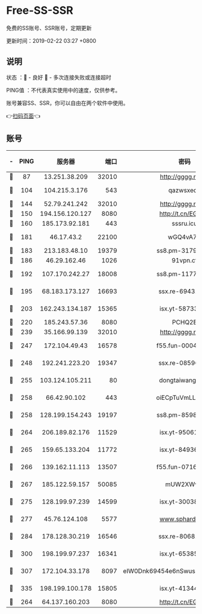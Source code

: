 # Free-SS-SSR

免费的SS账号、SSR账号，定期更新

更新时间：2019-02-22 03:27 +0800

## 说明

状态     ：🙂 - 良好 🙁 - 多次连接失败或连接超时

PING值   ：不代表真实使用中的速度，仅供参考。

账号兼容SS、SSR，你可以自由在两个软件中使用。

👉[扫码页面](https://liesauer.github.io/free-ss-ssr.github.io/)👈

## 账号

|-|PING|服务器|端口|密码|加密方式|区域|
|:----:|:----:|:-----:|-----:|:----:|:----:|:----:|
|🙂|87|13.251.38.209|32010|http://gggg.rocks|chacha20|SG|
|🙂|104|104.215.3.176|543|qazwsxedc|aes-256-gcm|JP|
|🙂|144|52.79.241.242|32010|http://gggg.rocks|chacha20|KR|
|🙂|150|194.156.120.127|8080|http://t.cn/EGJIyrl|rc4-md5|RU|
|🙂|160|185.173.92.181|443|sssru.icu|rc4-md5|RU|
|🙂|181|46.17.43.2|22100|wGQ4vA7D|aes-256-gcm|RU|
|🙂|183|213.183.48.10|19379|ss8.pm-31791178|rc4-md5|RU|
|🙂|186|46.29.162.46|1026|91vpn.cf|rc4-md5|RU|
|🙂|192|107.170.242.27|18008|ss8.pm-11776120|aes-256-cfb|US|
|🙂|195|68.183.173.127|16693|ssx.re-69431278|aes-256-cfb|US|
|🙂|203|162.243.134.187|15365|isx.yt-58733804|aes-256-cfb|US|
|🙂|220|185.243.57.36|8080|PCHQ2E|rc4-md5|US|
|🙂|239|35.166.99.139|32010|http://gggg.rocks|chacha20|US|
|🙂|247|172.104.49.43|16578|f55.fun-00042249|aes-256-cfb|SG|
|🙂|248|192.241.223.20|19347|ssx.re-08596649|aes-256-cfb|US|
|🙂|255|103.124.105.211|80|dongtaiwang.com|aes-256-cfb|US|
|🙂|258|66.42.90.102|443|oiECpTuVmLLxk4Ts|aes-256-cfb|US|
|🙂|258|128.199.154.243|19197|ss8.pm-85981063|aes-256-cfb|SG|
|🙂|264|206.189.82.176|11529|isx.yt-95061983|aes-256-cfb|SG|
|🙂|265|159.65.133.204|11772|isx.yt-84936416|aes-256-cfb|SG|
|🙂|266|139.162.11.113|13507|f55.fun-07160199|aes-256-cfb|SG|
|🙂|267|185.122.59.157|50085|mUW2XWw8|aes-256-cfb|GB|
|🙂|275|128.199.97.239|14599|isx.yt-30038963|aes-256-cfb|SG|
|🙂|277|45.76.124.108|5577|www.sphard.com|aes-256-cfb|AU|
|🙂|284|178.128.30.219|16546|ssx.re-80681280|aes-256-cfb|SG|
|🙂|300|198.199.97.237|16341|isx.yt-65385017|aes-256-cfb|US|
|🙂|307|172.104.33.178|8097|eIW0Dnk69454e6nSwuspv9DmS201tQ0D|aes-256-cfb|SG|
|🙂|335|198.199.100.178|15805|isx.yt-41344230|aes-256-cfb|US|
|🙂|264|64.137.160.203|8080|http://t.cn/EGJIyrl|rc4-md5|CA|

